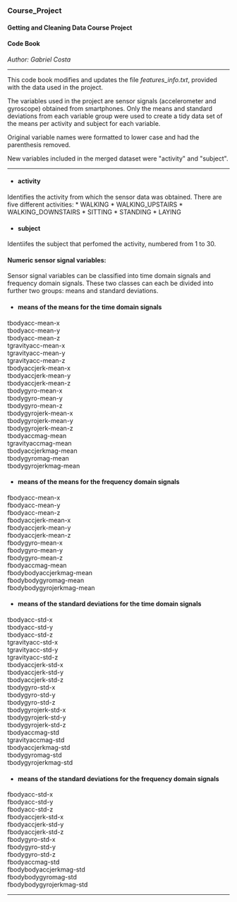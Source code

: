 ### Course_Project

#### Getting and Cleaning Data Course Project

#### Code Book

*Author: Gabriel Costa*

-----

This code book modifies and updates the file *features_info.txt*, provided with the
data used in the project.

The variables used in the project are sensor signals (accelerometer and gyroscope) obtained from smartphones. Only the means and standard deviations from each variable group were used to create a tidy data set of the means per activity and subject for each variable. 

Original variable names were formatted to lower case and had the parenthesis removed.

New variables included in the merged dataset were "activity" and "subject".

-----

* #### activity
Identifies the activity from which the sensor data was obtained. There are five different activities:
    * WALKING
    * WALKING_UPSTAIRS
    * WALKING_DOWNSTAIRS
    * SITTING
    * STANDING
    * LAYING

* #### subject
Identiifes the subject that perfomed the activity, numbered from 1 to 30.

#### Numeric sensor signal variables:
Sensor signal variables can be classified into time domain signals and frequency domain signals. These two classes can each be divided into further two groups: means and standard deviations.

* #### means of the means for the time domain signals
tbodyacc-mean-x   
tbodyacc-mean-y           
tbodyacc-mean-z           
tgravityacc-mean-x       
tgravityacc-mean-y        
tgravityacc-mean-z        
tbodyaccjerk-mean-x      
tbodyaccjerk-mean-y       
tbodyaccjerk-mean-z       
tbodygyro-mean-x         
tbodygyro-mean-y          
tbodygyro-mean-z          
tbodygyrojerk-mean-x     
tbodygyrojerk-mean-y      
tbodygyrojerk-mean-z      
tbodyaccmag-mean         
tgravityaccmag-mean       
tbodyaccjerkmag-mean      
tbodygyromag-mean        
tbodygyrojerkmag-mean

* #### means of the means for the frequency domain signals
fbodyacc-mean-x           
fbodyacc-mean-y          
fbodyacc-mean-z           
fbodyaccjerk-mean-x       
fbodyaccjerk-mean-y      
fbodyaccjerk-mean-z       
fbodygyro-mean-x          
fbodygyro-mean-y         
fbodygyro-mean-z          
fbodyaccmag-mean          
fbodybodyaccjerkmag-mean   
fbodybodygyromag-mean   
fbodybodygyrojerkmag-mean  

* #### means of the standard deviations for the time domain signals
tbodyacc-std-x           
tbodyacc-std-y            
tbodyacc-std-z            
tgravityacc-std-x        
tgravityacc-std-y         
tgravityacc-std-z         
tbodyaccjerk-std-x       
tbodyaccjerk-std-y        
tbodyaccjerk-std-z        
tbodygyro-std-x          
tbodygyro-std-y           
tbodygyro-std-z           
tbodygyrojerk-std-x      
tbodygyrojerk-std-y       
tbodygyrojerk-std-z       
tbodyaccmag-std          
tgravityaccmag-std        
tbodyaccjerkmag-std       
tbodygyromag-std         
tbodygyrojerkmag-std      

* #### means of the standard deviations for the frequency domain signals
fbodyacc-std-x            
fbodyacc-std-y           
fbodyacc-std-z          
fbodyaccjerk-std-x        
fbodyaccjerk-std-y       
fbodyaccjerk-std-z        
fbodygyro-std-x           
fbodygyro-std-y          
fbodygyro-std-z           
fbodyaccmag-std           
fbodybodyaccjerkmag-std     
fbodybodygyromag-std      
fbodybodygyrojerkmag-std    

-----
